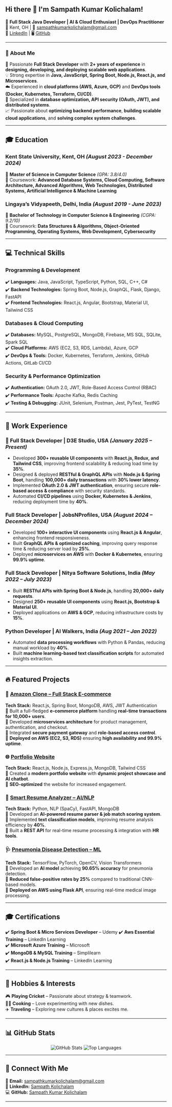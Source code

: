 ## Hi there 👋 I'm Sampath Kumar Kolichalam!

🚀 **Full Stack Java Developer | AI & Cloud Enthusiast | DevOps Practitioner**  
📍 Kent, OH | 📧 [sampathkumarkolichalam@gmail.com](mailto:sampathkumarkolichalam@gmail.com)  
🔗 [LinkedIn](https://www.linkedin.com/in/sampath-kumar-kolichalam-18b57b1ab/) | 🖥️ [GitHub](https://github.com/SampathKumarKolichalam)  

---

### 🚀 **About Me**
🎯 Passionate **Full Stack Developer** with **2+ years of experience** in **designing, developing, and deploying** **scalable web applications**.  
💡 Strong expertise in **Java, JavaScript, Spring Boot, Node.js, React.js, and Microservices**.  
☁️ Experienced in **cloud platforms (AWS, Azure, GCP)** and **DevOps tools (Docker, Kubernetes, Terraform, CI/CD)**.  
🔹 Specialized in **database optimization, API security (OAuth, JWT), and distributed systems**.  
📈 Passionate about **optimizing backend performance**, **building scalable cloud applications**, and **solving complex system challenges**.  

---

## 🎓 **Education**
### **Kent State University, Kent, OH** *(August 2023 - December 2024)*
📝 **Master of Science in Computer Science** *(GPA: 3.8/4.0)*  
📌 Coursework: **Advanced Database Systems, Cloud Computing, Software Architecture, Advanced Algorithms, Web Technologies, Distributed Systems, Artificial Intelligence & Machine Learning**  

### **Lingaya’s Vidyapeeth, Delhi, India** *(August 2019 - June 2023)*
📝 **Bachelor of Technology in Computer Science & Engineering** *(CGPA: 9.2/10)*  
📌 Coursework: **Data Structures & Algorithms, Object-Oriented Programming, Operating Systems, Web Development, Cybersecurity**  

---

## 💻 **Technical Skills**
### **Programming & Development**
✔️ **Languages:** Java, JavaScript, TypeScript, Python, SQL, C++, C#  
✔️ **Backend Technologies:** Spring Boot, Node.js, GraphQL, Flask, Django, FastAPI  
✔️ **Frontend Technologies:** React.js, Angular, Bootstrap, Material UI, Tailwind CSS  

### **Databases & Cloud Computing**
✔️ **Databases:** MySQL, PostgreSQL, MongoDB, Firebase, MS SQL, SQLite, Spark SQL  
✔️ **Cloud Platforms:** AWS (EC2, S3, RDS, Lambda), Azure, GCP  
✔️ **DevOps & Tools:** Docker, Kubernetes, Terraform, Jenkins, GitHub Actions, GitLab CI/CD  

### **Security & Performance Optimization**
✔️ **Authentication:** OAuth 2.0, JWT, Role-Based Access Control (RBAC)  
✔️ **Performance Tools:** Apache Kafka, Redis Caching  
✔️ **Testing & Debugging:** JUnit, Selenium, Postman, Jest, PyTest, TestNG  

---

## 🏢 **Work Experience**
### **🚀 Full Stack Developer | D3E Studio, USA** *(January 2025 – Present)*
- Developed **300+ reusable UI components** with **React.js, Redux, and Tailwind CSS**, improving frontend scalability & reducing load time by **35%**.
- Designed & deployed **RESTful & GraphQL APIs** with **Node.js & Spring Boot**, handling **100,000+ daily transactions** with **30% lower latency**.
- Implemented **OAuth 2.0 & JWT authentication**, ensuring secure **role-based access & compliance** with security standards.
- Automated **CI/CD pipelines** using **Docker, Kubernetes & Jenkins**, reducing deployment time by **40%**.

### **Full Stack Developer | JobsNProfiles, USA** *(August 2024 – December 2024)*
- Developed **100+ interactive UI components** using **React.js & Angular**, enhancing frontend responsiveness.
- Built **GraphQL APIs & optimized caching**, improving query response time & reducing server load by **25%**.
- Deployed **microservices on AWS** with **Docker & Kubernetes**, ensuring **99.9% uptime**.

### **Full Stack Developer | Nitya Software Solutions, India** *(May 2022 – July 2023)*
- Built **RESTful APIs with Spring Boot & Node.js**, handling **20,000+ daily requests**.
- Designed **250+ reusable UI components** using **React.js, Bootstrap & Material UI**.
- Deployed applications on **AWS & GCP**, reducing infrastructure costs by **15%**.

### **Python Developer | AI Walkers, India** *(Aug 2021 – Jan 2022)*
- Automated **data processing workflows** with Python & Pandas, reducing manual workload by **40%**.
- Built **machine learning-based text classification scripts** for automated insights extraction.

---

## 🔥 **Featured Projects**
### 🛒 [Amazon Clone – Full Stack E-commerce](https://github.com/SampathKumarKolichalam/Amazon-Clone-Web-Application)
**Tech Stack:** React.js, Spring Boot, MongoDB, AWS, JWT Authentication  
🔹 Built a full-fledged **e-commerce platform** handling **real-time transactions for 10,000+ users**.  
🔹 Developed **microservices architecture** for product management, authentication, and checkout.  
🔹 Integrated **secure payment gateway** and **role-based access control**.  
🔹 **Deployed on AWS (EC2, S3, RDS)** ensuring **high availability and 99.9% uptime**.

### 🌐 [Portfolio Website](https://github.com/SampathKumarKolichalam/Portfolio-Website)
**Tech Stack:** React.js, Node.js, Express.js, MongoDB, Tailwind CSS  
🔹 Created a **modern portfolio website** with **dynamic project showcase and AI chatbot**.  
🔹 **SEO-optimized** the website for increased engagement.

### 📄 [Smart Resume Analyzer – AI/NLP](https://github.com/SampathKumarKolichalam/Smart-Resume-Analysis-Using-NLP)
**Tech Stack:** Python, NLP (SpaCy), FastAPI, MongoDB  
🔹 Developed an **AI-powered resume parser & job match scoring system**.  
🔹 Implemented **text classification models**, improving resume analysis efficiency by **40%**.  
🔹 Built a **REST API** for real-time resume processing & integration with **HR tools**.

### 🩺 [Pneumonia Disease Detection – ML](https://github.com/K-Roshini-Reddy/Capstone---Team_2)
**Tech Stack:** TensorFlow, PyTorch, OpenCV, Vision Transformers  
🔹 Developed an **AI model** achieving **90.65% accuracy** for pneumonia detection.  
🔹 **Reduced false-positive rates by 25%** compared to traditional CNN-based models.  
🔹 **Deployed on AWS using Flask API**, ensuring real-time medical image processing.

---

## 🎓 **Certifications** 
✔️ **Spring Boot & Micro Services Developer** – Udemy 
✔️ **Aws Essential Training** – LinkedIn Learning  
✔️ **Microsoft Azure Training** – Microsoft  
✔️ **MongoDB & MySQL Training** – Simplilearn  
✔️ **React.js & Node.js Training** – LinkedIn Learning  

---

## 🏏 **Hobbies & Interests**
🎮 **Playing Cricket** – Passionate about strategy & teamwork.  
👨‍🍳 **Cooking** – Love experimenting with new dishes.  
✈️ **Traveling** – Exploring new cultures & places excites me.  

---

## 📊 **GitHub Stats**
<p align="center">
  <img src="https://github-readme-stats.vercel.app/api?username=SampathKumarKolichalam&show_icons=true&theme=dark" alt="GitHub Stats"/>
  <img src="https://github-readme-stats.vercel.app/api/top-langs/?username=SampathKumarKolichalam&layout=compact&theme=dark" alt="Top Languages"/>
</p>

---

## 🤝 **Connect With Me**
📧 **Email:** [sampathkumarkolichalam@gmail.com](mailto:sampathkumarkolichalam@gmail.com)  
🔗 **LinkedIn:** [Sampath Kolichalam](https://www.linkedin.com/in/sampath-kumar-kolichalam-18b57b1ab/)  
💻 **GitHub:** [Sampath Kumar Kolichalam](https://github.com/SampathKumarKolichalam)  

---

